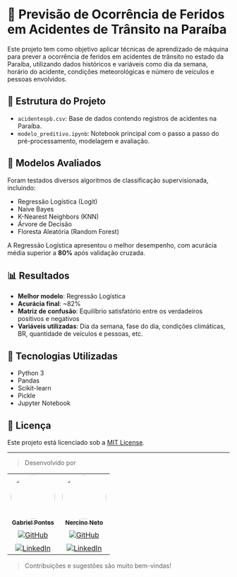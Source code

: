 # 🚧 Previsão de Ocorrência de Feridos em Acidentes de Trânsito na Paraíba 

Este projeto tem como objetivo aplicar técnicas de aprendizado de máquina para prever a ocorrência de feridos em acidentes de trânsito no estado da Paraíba, utilizando dados históricos e variáveis como dia da semana, horário do acidente, condições meteorológicas e número de veículos e pessoas envolvidos.

## 📂 Estrutura do Projeto

- `acidentespb.csv`: Base de dados contendo registros de acidentes na Paraíba.
- `modelo_preditivo.ipynb`: Notebook principal com o passo a passo do pré-processamento, modelagem e avaliação.

## 🧠 Modelos Avaliados

Foram testados diversos algoritmos de classificação supervisionada, incluindo:

- Regressão Logística (Logit)
- Naive Bayes
- K-Nearest Neighbors (KNN)
- Árvore de Decisão
- Floresta Aleatória (Random Forest)

A Regressão Logística apresentou o melhor desempenho, com acurácia média superior a **80%** após validação cruzada.

## 📊 Resultados

- **Melhor modelo**: Regressão Logística
- **Acurácia final**: ~82%
- **Matriz de confusão**: Equilíbrio satisfatório entre os verdadeiros positivos e negativos
- **Variáveis utilizadas**: Dia da semana, fase do dia, condições climáticas, BR, quantidade de veículos e pessoas, etc.

## 🔧 Tecnologias Utilizadas

- Python 3
- Pandas
- Scikit-learn
- Pickle
- Jupyter Notebook

## 📃 Licença

Este projeto está licenciado sob a [MIT License](LICENSE).

---

> Desenvolvido por

<table>
  <tr>
    <td align="center">
      <a href="https://github.com/gabrielbpontes">
        <img style="border-radius: 50%;" src="https://avatars.githubusercontent.com/u/127130171?s=48&v=4" width="100px;" alt=""/>
        <br />
        <sub><b>Gabriel Pontes</b></sub>
      </a>
      <br/>
      <a href="https://github.com/gabrielbpontes" target="_blank">
        <img src="https://img.shields.io/badge/github-%23121011.svg?style=for-the-badge&logo=github&logoColor=white" alt="GitHub" style="padding-top: 10px;">
      </a>
      <br/>
      <a href="https://www.linkedin.com/in/gabriel-pontes-2152a9276/" target="_blank">
        <img src="![Imagem do WhatsApp de 2025-04-11 à(s) 00 22 56_69718ae6](https://github.com/user-attachments/assets/257cedbe-0581-469e-b509-bdb376c25b9c)" alt="LinkedIn" style="padding-top: 10px;">
      </a>
    </td>
    <td align="center">
      <a href="https://github.com/NercinoN21">
        <img style="border-radius: 50%;" src="https://avatars.githubusercontent.com/u/86074258?v=4" width="100px;" alt=""/>
        <br />
        <sub><b>Nercino Neto</b></sub>
      </a>
      <br />
      <a href="https://github.com/NercinoN21" target="_blank">
        <img src="https://img.shields.io/badge/github-%23121011.svg?style=for-the-badge&logo=github&logoColor=white" alt="GitHub" style="padding-top: 10px;">
      </a>
      <br/>
      <a href="https://www.linkedin.com/in/nercino-neto/" target="_blank">
        <img src="https://img.shields.io/badge/LinkedIn-%230077B5.svg?style=for-the-badge&logo=linkedin&logoColor=white" alt="LinkedIn" style="padding-top: 10px;">
      </a>
    </td>
      

  </tr>
</table>

> Contribuições e sugestões são muito bem-vindas!
